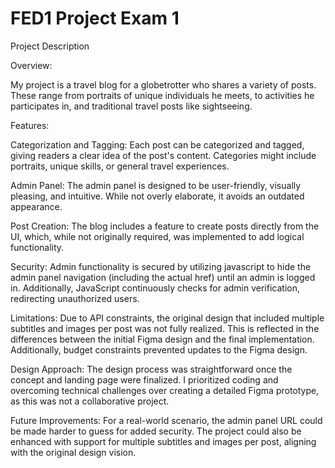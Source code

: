 # FED1 Project Exam 1


Project Description

Overview:

My project is a travel blog for a globetrotter who shares a variety of posts. These range from portraits of unique individuals he meets, to activities he participates in, and traditional travel posts like sightseeing.


Features:

Categorization and Tagging: Each post can be categorized and tagged, giving readers a clear idea of the post's content. Categories might include portraits, unique skills, or general travel experiences.

Admin Panel: The admin panel is designed to be user-friendly, visually pleasing, and intuitive. While not overly elaborate, it avoids an outdated appearance.

Post Creation: The blog includes a feature to create posts directly from the UI, which, while not originally required, was implemented to add logical functionality.

Security: Admin functionality is secured by utilizing javascript to hide the admin panel navigation (including the actual href) until an admin is logged in. Additionally, JavaScript continuously checks for admin verification, redirecting unauthorized users.



Limitations:
Due to API constraints, the original design that included multiple subtitles and images per post was not fully realized. This is reflected in the differences between the initial Figma design and the final implementation. Additionally, budget constraints prevented updates to the Figma design.


Design Approach:
The design process was straightforward once the concept and landing page were finalized. I prioritized coding and overcoming technical challenges over creating a detailed Figma prototype, as this was not a collaborative project.


Future Improvements:
For a real-world scenario, the admin panel URL could be made harder to guess for added security. The project could also be enhanced with support for multiple subtitles and images per post, aligning with the original design vision.
